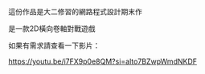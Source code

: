 這份作品是大二修習的網路程式設計期末作

是一款2D橫向卷軸對戰遊戲

如果有需求請查看一下影片：

https://youtu.be/i7FX9p0e8QM?si=alto7BZwpWmdNKDF

